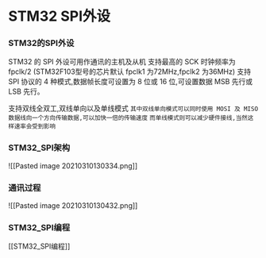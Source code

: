 # STM32 SPI外设
### STM32的SPI外设
STM32 的 SPI 外设可用作通讯的主机及从机
支持最高的 SCK 时钟频率为fpclk/2
(STM32F103型号的芯片默认 fpclk1 为72MHz,fpclk2 为36MHz)
支持 SPI 协议的 4 种模式,数据帧长度可设置为 8 位或 16 位,可设置数据 MSB 先行或 LSB 先行。

支持双线全双工,双线单向以及单线模式
`其中双线单向模式可以同时使用 MOSI 及 MISO 数据线向一个方向传输数据,可以加快一倍的传输速度`
`而单线模式则可以减少硬件接线,当然这样速率会受到影响`

### STM32_SPI架构
![[Pasted image 20210310130334.png]]

### 通讯过程
![[Pasted image 20210310130432.png]]

### STM32_SPI编程
[[STM32_SPI编程]]
